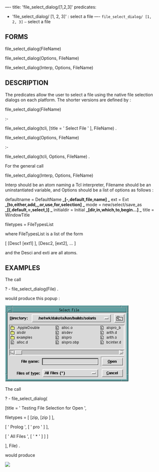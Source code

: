 —-
title: 'file_select_dialog/[1,2,3]'
predicates:
 - 'file_select_dialog/ [1, 2, 3]' : select a file
—-
`file_select_dialog/ [1, 2, 3]` `—` select a file


## FORMS

file_select_dialog(FileName)

file_select_dialog(Options, FileName)

file_select_dialog(Interp, Options, FileName)


## DESCRIPTION

The predicates allow the user to select a file using the native file selection dialogs on each platform. The shorter versions are defined by :

file_select_dialog(FileName)

:-

file_select_dialog(tcli, [title = ' Select File ' ], FileName) .

file_select_dialog(Options, FileName)

:-

file_select_dialog(tcli, Options, FileName) .

For the general call

file_select_dialog(Interp, Options, FileName)

Interp should be an atom naming a Tcl interpreter, Filename should be an uninstantiated variable, and Options should be a list of options as follows :

defaultname = DefaultName
**_[-,default,file,name]
_**
ext = Ext
**_[to,either,add,,,or,use,for,selection]
_**
mode = new/select/save_as
**_[(,default,=,select,)]
_**
initialdir = Initial
**_[dir,in,which,to,begin...]
_**
title = WindowTitle

filetypes = FileTypesList

where FileTypesList is a list of the form

[ [Desc1 [ext1] ], [Desc2, [ext2], ... ]

and the Desci and exti are all atoms.


## EXAMPLES

The call

? - file_select_dialog(File) .

would produce this popup :

![](images/file_sel-1.gif)

The call

? - file_select_dialog(

[title = ' Testing File Selection for Open ',

filetypes = [ [zip, [zip ] ],

[ ' Prolog ', [ ' pro ' ] ],

[ ' All Files ', [ ' * ' ] ] ]

], File) .

would produce

![](alshelp00000022.gif)


